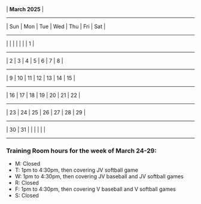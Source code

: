 |             **March 2025**              |
___
| Sun | Mon | Tue | Wed | Thu | Fri | Sat |
___
|     |     |     |     |     |     |  1  |
___
|  2  |  3  |  4  |  5  |  6  |  7  |  8  |
___
|  9  |  10 |  11 |  12 |  13 |  14 |  15 |
___
|  16 |  17 |  18 |  19 |  20 |  21 |  22 |
___
|  23 |  24 |  25 |  26 |  27 |  28 |  29 |
___
|  30 |  31 |     |     |     |     |     |
___



### Training Room hours for the week of March 24-29:

* M: Closed
* T: 1pm to 4:30pm, then covering JV softball game
* W: 1pm to 4:30pm, then covering JV baseball and JV softball games
* R: Closed
* F: 1pm to 4:30pm, then covering V baseball and V softball games
* S: Closed

